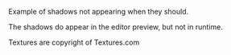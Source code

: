 Example of shadows not appearing when they should.

The shadows do appear in the editor preview, but not in runtime.

Textures are copyright of Textures.com
